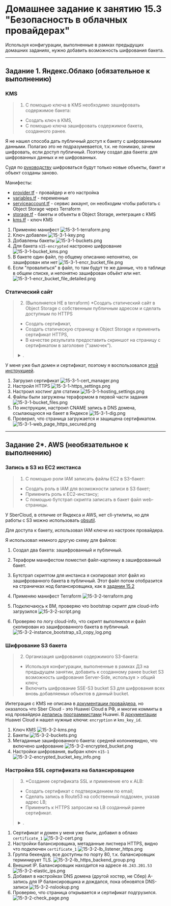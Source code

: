 # Домашнее задание к занятию 15.3 "Безопасность в облачных провайдерах"
Используя конфигурации, выполненные в рамках предыдущих домашних заданиях, нужно добавить возможность шифрования бакета.

---
## Задание 1. Яндекс.Облако (обязательное к выполнению)

### KMS

> 1. С помощью ключа в KMS необходимо зашифровать содержимое бакета:
> - Создать ключ в KMS,
> - С помощью ключа зашифровать содержимое бакета, созданного ранее.

Я не нашел способа дать публичный доступ к бакету с шифрованными данными. Полагаю это не подразумевается, т.к. не понимаю, зачем шифровать, если доступ публичный. Поэтому создал два бакета: для шифрованных данных и не шифрованных. 

Судя по [руководству](https://cloud.yandex.ru/docs/storage/tutorials/server-side-encryption) шифроваться будут только новые объекты, бакет и объект созданы заново.

Манифесты:
- [provider.tf](./15.3/yandex/provider.tf) - провайдер и его настройка
- [variables.tf](./15.3/yandex/variables.tf) - переменные
- [serviceaccount.tf](./15.3/yandex/serviceaccount.tf) - сервис аккаунт, он необходим чтобы работать с Object Storage через Terraform
- [storage.tf](./15.3/yandex/storage.tf) - бакеты и объекты в Object Storage, интеграция с KMS
- [kms.tf](./15.3/yandex/kms.tf) - ключ KMS

1. Применяю манифест
![15-3-1-terraform.png](./media/15-3-1-terraform.png)
1. Ключ добавлен
![15-3-1-key.png](./media/15-3-1-key.png)
1. Добавлены бакеты
![15-3-1-buckets.png](./media/15-3-1-buckets.png)
1. Для бакета `n15-encrypted` настроено шифрование
![15-3-1-bucket_kms.png](./media/15-3-1-bucket_kms.png)
1. В бакете один файл, по общему описанию непонятно, он зашифрован или нет
![15-3-1-encr_bucket_file.png](./media/15-3-1-encr_bucket_file.png)
1. Если "провалиться" в файл, то там будут те же данные, что в таблице в общем списке, и непонятно зашифрован объёкт или нет.
![15-3-1-encr_bucket_file_detailed.png](./media/15-3-1-encr_bucket_file_detailed.png)

### Статический сайт

> 2. (Выполняется НЕ в terraform) *Создать статический сайт в Object Storage c собственным публичным адресом и сделать доступным по HTTPS
> - Создать сертификат,
> - Создать статическую страницу в Object Storage и применить сертификат HTTPS,
> - В качестве результата предоставить скриншот на страницу с сертификатом в заголовке ("замочек").
>
> <details><summary>.</summary>
>
> Документация
> - [Настройка HTTPS статичного сайта](https://cloud.yandex.ru/docs/storage/operations/hosting/certificate)
> - [Object storage bucket](https://registry.terraform.io/providers/yandex-cloud/yandex/latest/docs/resources/storage_bucket)
> - [KMS key](https://registry.terraform.io/providers/yandex-cloud/yandex/latest/docs/resources/kms_symmetric_key)
>
> </details>

У меня уже был домен и сертификат, поэтому я воспользовался [этой инструкцией](https://cloud.yandex.ru/docs/storage/operations/hosting/own-domain).

1. Загрузил сертификат
![15-3-1-cert_manager.png](./media/15-3-1-cert_manager.png)
1. Настройл HTTPS
![15-3-1-https_settings.png](./media/15-3-1-https_settings.png)
1. Настроил хостинг для статики
![15-3-1-hosting_settings.png](./media/15-3-1-hosting_settings.png)
1. Файлы были загружены тераформом в первой части задания
![15-3-1-bucket_files.png](./media/15-3-1-bucket_files.png)
1. По инструкции, настроил CNAME запись в DNS домена, ссылающуюся на бакет в Яндексе
![15-3-1-dig.png](./media/15-3-1-dig.png)
1. Проверил, что страница загружается и защищена сертификатом.
![15-3-1-web_page_https_secured.png](./media/15-3-1-web_page_https_secured.png)

--- 
## Задание 2*. AWS (необязательное к выполнению)

### Запись в S3 из EC2 инстанса

> 1. С помощью роли IAM записать файлы ЕС2 в S3-бакет:
> - Создать роль в IAM для возможности записи в S3 бакет;
> - Применить роль к ЕС2-инстансу;
> - С помощью бутстрап скрипта записать в бакет файл web-страницы.

У SberCloud, в отличие от Яндекса и AWS, нет cli-утилиты, но для работы с S3 можно использовать [obsutil](https://docs.sbercloud.ru/obs/ug/topics/obsutil.html).

Для доступа к бакету, использовал IAM ключи из настроек провайдера.

Я использовал немного другую схему для файлов:
1. Создал два бакета: зашифрованный и публичный. 
1. Тераформ манифестом поместил файл-картинку в зашифрованный бакет. 
1. Бутстрап скриптом для инстанса я скопировал этот файл из зашифрованного бакета в публичный.
Этот файл потом отобразится на страничках нод балансировщика, как в [задании 15.2](./15.2.md)

1. Применяю манифест Terraform
![15-3-2-terraform.png](./media/15-3-2-terraform.png)
1. Подключаюсь к ВМ, проверяю что bootstrap скрипт для cloud-info загрузился
![15-3-2-script.png](./media/15-3-2-script.png)
1. Проверяю по логу cloud-info, что скрипт выполнился и файл скопирован из зашифрованного бакета в публичный.
![15-3-2-instance_bootstrap_s3_copy_log.png](./media/15-3-2-instance_bootstrap_s3_copy_log.png)

### Шифрование S3 бакета

> 2. Организация шифрования содержимого S3-бакета:
> - Используя конфигурации, выполненные в рамках ДЗ на предыдущем занятии, добавить к созданному ранее bucket S3 возможность шифрования Server-Side, используя > общий ключ;
> - Включить шифрование SSE-S3 bucket S3 для шифрования всех вновь добавляемых объектов в данный bucket.

Интеграция с KMS не описана в [документации провайдера](https://registry.terraform.io/providers/sbercloud-terraform/sbercloud/latest/docs/resources/obs_bucket), но оказалось что Sber Cloud - это Huawei Cloud в РФ, и многие коммиты в код провайдера [делались](https://github.com/sbercloud-terraform/terraform-provider-sbercloud/commits?author=Jason-Zhang9309) [программистами](https://github.com/sbercloud-terraform/terraform-provider-sbercloud/commits?author=niuzhenguo) Huawei. В [документации](https://registry.terraform.io/providers/huaweicloud/huaweicloud/latest/docs/resources/obs_bucket) Huawei Cloud я нашел нужные ключи: `encryption` и `kms_key_id`.

1. Ключ KMS
![15-3-2-kms.png](./media/15-3-2-kms.png)
1. Бакеты
![15-3-2-buckets.png](./media/15-3-2-buckets.png)
1. Метаданные зашифрованного бакета: средней колонкевидно, что включено шифрование
![15-3-2-encrypted_bucket.png](./media/15-3-2-encrypted_bucket.png)
1. Настройки шифрования, выбран ключ `n15-1`
![15-3-2-encrypted_bucket_key_info.png](./media/15-3-2-encrypted_bucket_key_info.png)

### Настройка SSL сертификата на балансировщике

> 3. *Создание сертификата SSL и применение его к ALB:
> - Создать сертификат с подтверждением по email;
> - Сделать запись в Route53 на собственный поддомен, указав адрес LB;
> - Применить к HTTPS запросам на LB созданный ранее сертификат.
> 
> <details><summary>.</summary>
>
> Resource terraform
> - [IAM Role](https://registry.terraform.io/providers/hashicorp/aws/latest/docs/resources/iam_role)
> - [AWS KMS](https://registry.terraform.io/providers/hashicorp/aws/latest/docs/resources/kms_key)
> - [S3 encrypt with KMS key](https://registry.terraform.io/providers/hashicorp/aws/latest/docs/resources/s3_bucket_object#encrypting-with-kms-key)
> 
> Пример bootstrap-скрипта:
> ```
> #!/bin/bash
> yum install httpd -y
> service httpd start
> chkconfig httpd on
> cd /var/www/html
> echo "<html><h1>My cool web-server</h1></html>" > index.html
> aws s3 mb s3://mysuperbacketname2021
> aws s3 cp index.html s3://mysuperbacketname2021
> ```
>
> </details>

1. Сертификат и домен у меня уже были, добавил в облако `certificate_1`
![15-3-2-cert.png](./media/15-3-2-cert.png)
1. Настройки балансировщика, метаданные листнера HTTPS, видно что подключен `certificate_1`
![15-3-2-lb_listener_https.png](./media/15-3-2-lb_listener_https.png)
1. Группа бекендов, все доступны по порту 80, т.к. балансировщик терминирует TLS.
![15-3-2-lb_https_backend_group.png](./media/15-3-2-lb_https_backend_group.png)
1. Внешниt IP. Балансировщик находится на адресе `46.243.201.53`
![15-3-2-elastic_ips.png](./media/15-3-2-elastic_ips.png)
1. Добавил в настройках DNS домена (другой хостер, не Сбер) A-запись для IP балансировщика и дождался, пока обновятся DNS-записи
![15-3-2-nslookup.png](./media/15-3-2-nslookup.png)
1. Проверяю, что страница открывается и сертификат подгрузился.
![15-3-2-check_page.png](./media/15-3-2-check_page.png)